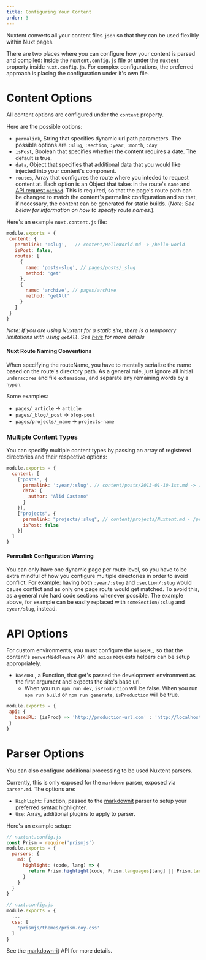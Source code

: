 ```yaml
---
title: Configuring Your Content
order: 3
---
```


Nuxtent converts all your content files `json` so that they can be used flexibly within Nuxt pages.

There are two places where you can configure how your content is parsed and compiled: inside the `nuxtent.config.js` file or under the `nuxtent` property inside `nuxt.config.js`. For complex configurations, the preferred approach is placing the configuration under it's own file.

# Content Options

All content options are configured under the `content` property.

Here are the possible options:

- `permalink`, String that specifies dynamic url path parameters. The possible options are `:slug`, `:section`, `:year`, `:month`, `:day`
- `isPost`, Boolean that specifies whether the content requires a date. The default is true.
- `data`, Object that specifies that additional data that you would like injected into your content's component.
- `routes`, Array that configures the route where you inteded to request content at. Each option is an Object that takes in the route's `name` and [API request `method`](/guide/usage#fetching-content). This is required, so that the page's route path can be changed to match the content's permalink configuration and so that, if necessary, the content can be generated for static builds. (*Note: See below for information on how to specify route names.*).

Here's an example `nuxt.content.js` file:

```js
module.exports = {
 content: {
   permalink: ':slug',   // content/HelloWorld.md -> /hello-world
   isPost: false,
   routes: [
     {
       name: 'posts-slug', // pages/posts/_slug
       method: 'get'
     },
     {
       name: 'archive', // pages/archive
       method: 'getAll'
     }
   ]
 }
}

```

*Note: If you are using Nuxtent for a static site, there is a temporary limitations with using `getAll`. See [here](https://github.com/nuxt-community/nuxtent/issues/22) for more details*

#### Nuxt Route Naming Conventions

When specifying the routeName, you have to mentally serialize the name based on the route's directory path. As a general rule, just ignore all initial `underscores` and file `extensions`, and separate any remaining words by a `hypen`.

Some examples:
- `pages/_article` -> `article`
- `pages/_blog/_post` -> `blog-post`
- `pages/projects/_name` -> `projects-name`

### Multiple Content Types

You can specifiy multiple content types by passing an array of registered directories and their respective options:

```js
module.exports = {
  content: [
    ["posts", {
      permalink: ':year/:slug', // content/posts/2013-01-10-1st.md -> /2013/1st
      data: {
        author: "Alid Castano"
      }
    }],
    ["projects", {
      permalink: "projects/:slug", // content/projects/Nuxtent.md - /projects/nuxtent
      isPost: false
    }]
  ]
}

```

#### Permalink Configuration Warning

You can only have one dynamic page per route level, so you have to be extra mindful of how you configure multiple directories in order to avoid conflict. For example: having both `:year/:slug` and `:section/:slug` would cause conflict and as only one page route would get matched. To avoid this, as a general rule hard code sections whenever possible. The example above, for example can be easily replaced with `someSection/:slug` and `:year/slug`, instead.

# API Options

For custom environments, you must configure the `baseURL`, so that the content's `serverMiddleware` API and `axios` requests helpers can be setup appropriately.

- `baseURL`, a Function, that get's passed the development environment as the first argument and expects the site's base url.
  - When you run `npm run dev`, `isProduction` will be false. When you run `npm run build` or `npm run generate`, `isProduction` will be true.

```js
module.exports = {
 api: {
   baseURL: (isProd) => 'http://production-url.com' : 'http://localhost:3000'
 }
}

```

# Parser Options

You can also configure additional processing to be used Nuxtent parsers.

Currently, this is only exposed for the `markdown` parser, exposed via `parser.md`.  The options are:

* `Highlight`: Function, passed to the [markdownit](https://github.com/markdown-it/markdown-it) parser to setup your preferred syntax highlighter.
* `Use`: Array, additional plugins to apply to parser.

Here's an example setup:

```js
// nuxtent.config.js
const Prism = require('prismjs')
module.exports = {
  parsers: {
    md: {
      highlight: (code, lang) => {
        return Prism.highlight(code, Prism.languages[lang] || Prism.languages.markup)
      }
    }
  }
}

// nuxt.config.js
module.exports = {
  ...
  css: [
    'prismjs/themes/prism-coy.css'
  ]
}
```

See the [markdown-it](https://github.com/markdown-it/markdown-it) API for more details.
